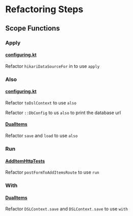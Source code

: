 # Refactoring Steps

## Scope Functions

### Apply

#### [configuring.kt](src/main/java/com/gildedrose/config/configuring.kt)

Refactor `hikariDataSourceFor` in  to use `apply`

### Also

#### [configuring.kt](src/main/java/com/gildedrose/config/configuring.kt)

Refactor `toDslContext` to use `also`

Refactor `::DbConfig` to us `also` to print the database url

#### [DualItems](src/main/java/com/gildedrose/persistence/DualItems.kt)

Refactor `save` and `load` to use `also`

### Run

#### [AddItemHttpTests](src/test/java/com/gildedrose/AddItemHttpTests.kt)

Refactor `postFormToAddItemsRoute` to use `run`

### With

#### [DualItems](src/main/java/com/gildedrose/persistence/DualItems.kt)

Refactor `DSLContext.save` and `DSLContext.save` to use `with`
